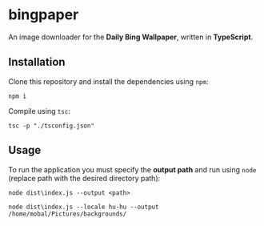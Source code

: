 # bingpaper

An image downloader for the **Daily Bing Wallpaper**, written in **TypeScript**.

## Installation

Clone this repository and install the dependencies using `npm`:

```console
npm i
```

Compile using `tsc`:

```console
tsc -p "./tsconfig.json"
```

## Usage

To run the application you must specify the **output path** and run using `node` (replace path with the desired directory path):

```console
node dist\index.js --output <path>
```

```console
node dist\index.js --locale hu-hu --output /home/mobal/Pictures/backgrounds/
```
